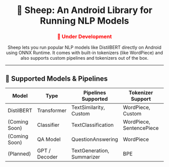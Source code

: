<h1 align="center">🐑 Sheep: An Android Library for Running NLP Models</h1>

<h3 align="center" style="color:red;">🚧 Under Development</h3>

<p align="center">
  Sheep lets you run popular NLP models like DistilBERT directly on Android using ONNX Runtime.  
  It comes with built-in tokenizers (like WordPiece) and also supports custom pipelines and tokenizers out of the box.
</p>

---

## 🧠 Supported Models & Pipelines

| Model        | Type         | Pipelines Supported       | Tokenizer Support     | Status     |
|--------------|--------------|---------------------------|------------------------|------------|
| DistilBERT   | Transformer  | TextSimilarity, Custom    | WordPiece, Custom      | ✅ Working |
| (Coming Soon)| Classifier   | TextClassification        | WordPiece, SentencePiece| 🚧 Planned |
| (Coming Soon)| QA Model     | QuestionAnswering         | WordPiece              | 🚧 Planned |
| (Planned)    | GPT / Decoder| TextGeneration, Summarizer| BPE   

